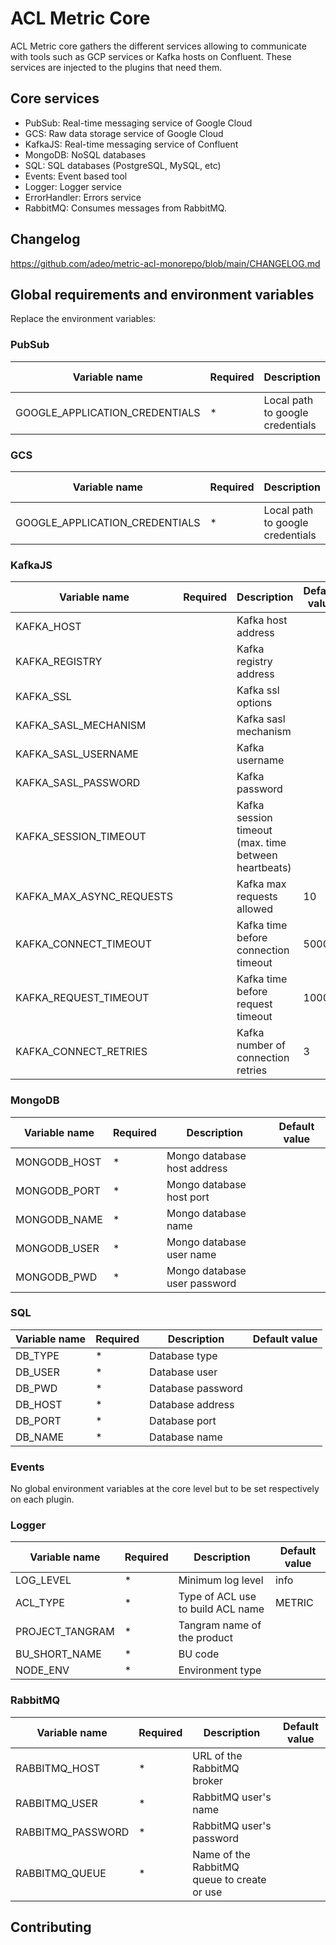 # ACL Metric Core


ACL Metric core gathers the different services allowing to communicate with tools such as GCP services or Kafka hosts on Confluent.
These services are injected to the plugins that need them.

## Core services
* PubSub: Real-time messaging service of Google Cloud
* GCS: Raw data storage service of Google Cloud
* KafkaJS: Real-time messaging service of Confluent
* MongoDB: NoSQL databases
* SQL: SQL databases (PostgreSQL, MySQL, etc)
* Events: Event based tool
* Logger: Logger service
* ErrorHandler: Errors service
* RabbitMQ: Consumes messages from RabbitMQ. 

## Changelog

https://github.com/adeo/metric-acl-monorepo/blob/main/CHANGELOG.md

## Global requirements and environment variables

Replace the environment variables:

### PubSub
| Variable name | Required | Description | Default value |
| --------------|--------- | ----------- | ------------- |
| GOOGLE_APPLICATION_CREDENTIALS | * | Local path to google credentials | |

### GCS
| Variable name | Required | Description | Default value |
| --------------|--------- | ----------- | ------------- |
| GOOGLE_APPLICATION_CREDENTIALS | * | Local path to google credentials | |

### KafkaJS
| Variable name | Required | Description | Default value |
| --------------|--------- | ----------- | ------------- |
|KAFKA_HOST|  | Kafka host address ||
|KAFKA_REGISTRY|  | Kafka registry address ||
|KAFKA_SSL|  | Kafka ssl options ||
|KAFKA_SASL_MECHANISM|  | Kafka sasl mechanism ||
|KAFKA_SASL_USERNAME|  | Kafka username ||
|KAFKA_SASL_PASSWORD|  | Kafka password ||
|KAFKA_SESSION_TIMEOUT|  | Kafka session timeout (max. time between heartbeats) ||
|KAFKA_MAX_ASYNC_REQUESTS|  | Kafka max requests allowed | 10 |
|KAFKA_CONNECT_TIMEOUT|  | Kafka time before connection timeout | 5000 |
|KAFKA_REQUEST_TIMEOUT|  | Kafka time before request timeout | 10000 |
|KAFKA_CONNECT_RETRIES|  | Kafka number of connection retries | 3 |

### MongoDB
| Variable name | Required | Description | Default value |
| --------------|--------- | ----------- | ------------- |
|MONGODB_HOST| * | Mongo database host address ||
|MONGODB_PORT| * | Mongo database host port ||
|MONGODB_NAME| * | Mongo database name ||
|MONGODB_USER| * | Mongo database user name ||
|MONGODB_PWD| * | Mongo database user password ||

### SQL
| Variable name | Required | Description | Default value |
| --------------|--------- | ----------- | ------------- |
| DB_TYPE | * | Database type | |
| DB_USER | * | Database user | |
| DB_PWD | * | Database password | |
| DB_HOST | * | Database address | |
| DB_PORT | * | Database port | |
| DB_NAME | * | Database name | |

### Events
No global environment variables at the core level but to be set respectively on each plugin.

### Logger
| Variable name | Required | Description | Default value |
| --------------|--------- | ----------- | ------------- |
| LOG_LEVEL | * | Minimum log level | info |
| ACL_TYPE | * | Type of ACL use to build ACL name | METRIC |
| PROJECT_TANGRAM | * | Tangram name of the product |  |
| BU_SHORT_NAME | * | BU code |  |
| NODE_ENV | * | Environment type |  |

### RabbitMQ
| Variable name | Required | Description | Default value |
| --------------|--------- | ----------- | ------------- |
| RABBITMQ_HOST | * | URL of the RabbitMQ broker |  |
| RABBITMQ_USER | * | RabbitMQ user's name |  |
| RABBITMQ_PASSWORD | * | RabbitMQ user's password |  |
| RABBITMQ_QUEUE | * | Name of the RabbitMQ queue to create or use |  |

## Contributing

